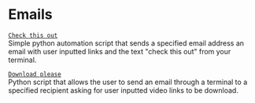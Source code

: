 # Emails

[`Check this out`](/email//check-this-out/)  
Simple python automation script that sends a specified email address an email with user inputted links and the text "check this out" from your terminal.

[`Download please`](/email/download-please/)  
Python script that allows the user to send an email through a terminal to a specified recipient asking for user inputted video links to be download.